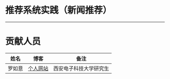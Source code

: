 ﻿





# 推荐系统实践（新闻推荐）










---
# 贡献人员


姓名 | 博客|备注
---|---|---
罗如意|[个人网站](https://ruyiluo.github.io/)|西安电子科技大学研究生

